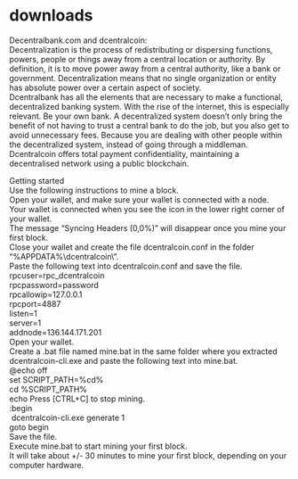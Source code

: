 # downloads

Decentralbank.com and dcentralcoin:<br>
Decentralization is the process of redistributing or dispersing functions, powers, people or things away from a central location or authority. By definition, it is to move power away from a central authority, like a bank or government. Decentralization means that no single organization or entity has absolute power over a certain aspect of society.<br>
Dcentralbank has all the elements that are necessary to make a functional, decentralized banking system. With the rise of the internet, this is especially relevant. Be your own bank. A decentralized system doesn’t only bring the benefit of not having to trust a central bank to do the job, but you also get to avoid unnecessary fees. Because you are dealing with other people within the decentralized system, instead of going through a middleman. Dcentralcoin offers total payment confidentiality, maintaining a decentralised network using a public blockchain.<br>

Getting started<br>
Use the following instructions to mine a block.<br>
Open your wallet, and make sure your wallet is connected with a node. <br>
Your wallet is connected when you see the icon in the lower right corner of your wallet.<br>
The message “Syncing Headers (0,0%)” will disappear once you mine your first block.<br>
Close your wallet and create the file dcentralcoin.conf in the folder “%APPDATA%\dcentralcoin\”.<br>
 Paste the following text into dcentralcoin.conf and save the file.<br>
 rpcuser=rpc_dcentralcoin<br>
 rpcpassword=password<br>
 rpcallowip=127.0.0.1<br>
 rpcport=4887<br>
 listen=1<br>
 server=1<br>
 addnode=136.144.171.201<br>
Open your wallet.<br>
Create a .bat file named mine.bat in the same folder where you extracted dcentralcoin-cli.exe and paste the following text into mine.bat.<br>
@echo off<br>
set SCRIPT_PATH=%cd%<br>
cd %SCRIPT_PATH%<br>
echo Press [CTRL+C] to stop mining.<br>
:begin<br>
 dcentralcoin-cli.exe generate 1<br>
goto begin <br>
Save the file.<br>
Execute mine.bat to start mining your first block.<br>
It will take about +/- 30 minutes to mine your first block, depending on your computer hardware.<br>

